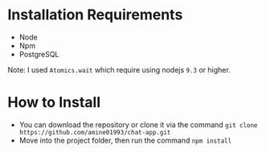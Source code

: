 
# Installation Requirements

- Node
- Npm
- PostgreSQL

Note: I used `Atomics.wait` which require using nodejs `9.3` or higher.

# How to Install

- You can download the repository or clone it via the command `git clone https://github.com/amine01993/chat-app.git`
- Move into the project folder, then run the command `npm install`